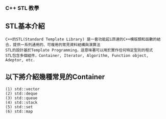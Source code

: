 ### C++ STL 教學

## STL基本介紹
    C++的STL(Standard Template Library) 是一套功能起i昂達的C++模版類和函數的結合，提供一系列通用的、可複用的常見資料結構與演算法
    STL的設計基於Template Programming，這意味著可以用於實作任何特定型別的程式
    STL包含多個組件，Container, Iterator, Algorithm, Function object, Adeptor, etc.

## 以下將介紹幾種常見的Container
    (1) std::vector
    (2) std::deque
    (3) std::queue
    (4) std::stack
    (5) std::set
    (6) std::map